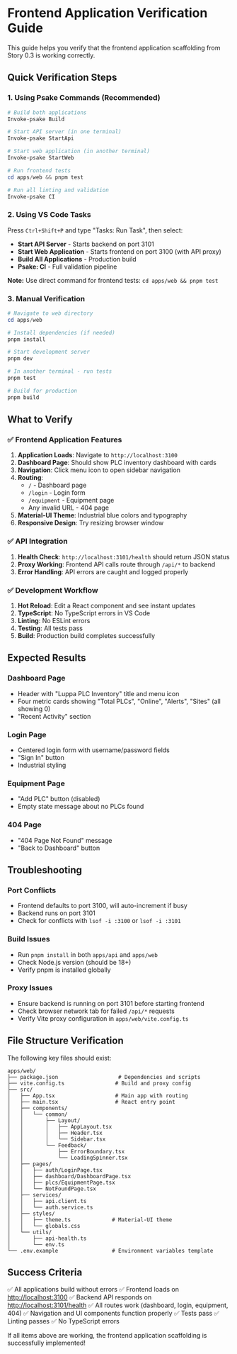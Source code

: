 # Frontend Application Verification Guide

This guide helps you verify that the frontend application scaffolding from
Story 0.3 is working correctly.

## Quick Verification Steps

### 1. Using Psake Commands (Recommended)

```powershell
# Build both applications
Invoke-psake Build

# Start API server (in one terminal)
Invoke-psake StartApi

# Start web application (in another terminal)
Invoke-psake StartWeb

# Run frontend tests
cd apps/web && pnpm test

# Run all linting and validation
Invoke-psake CI
```

### 2. Using VS Code Tasks

Press `Ctrl+Shift+P` and type "Tasks: Run Task", then select:

- **Start API Server** - Starts backend on port 3101
- **Start Web Application** - Starts frontend on port 3100 (with API proxy)
- **Build All Applications** - Production build
- **Psake: CI** - Full validation pipeline

**Note:** Use direct command for frontend tests: `cd apps/web && pnpm test`

### 3. Manual Verification

```powershell
# Navigate to web directory
cd apps/web

# Install dependencies (if needed)
pnpm install

# Start development server
pnpm dev

# In another terminal - run tests
pnpm test

# Build for production
pnpm build
```

## What to Verify

### ✅ Frontend Application Features

1. **Application Loads**: Navigate to `http://localhost:3100`
2. **Dashboard Page**: Should show PLC inventory dashboard with cards
3. **Navigation**: Click menu icon to open sidebar navigation
4. **Routing**:
   - `/` - Dashboard page
   - `/login` - Login form
   - `/equipment` - Equipment page
   - Any invalid URL - 404 page
5. **Material-UI Theme**: Industrial blue colors and typography
6. **Responsive Design**: Try resizing browser window

### ✅ API Integration

1. **Health Check**: `http://localhost:3101/health` should return JSON status
2. **Proxy Working**: Frontend API calls route through `/api/*` to backend
3. **Error Handling**: API errors are caught and logged properly

### ✅ Development Workflow

1. **Hot Reload**: Edit a React component and see instant updates
2. **TypeScript**: No TypeScript errors in VS Code
3. **Linting**: No ESLint errors
4. **Testing**: All tests pass
5. **Build**: Production build completes successfully

## Expected Results

### Dashboard Page

- Header with "Luppa PLC Inventory" title and menu icon
- Four metric cards showing "Total PLCs", "Online", "Alerts", "Sites"
  (all showing 0)
- "Recent Activity" section

### Login Page

- Centered login form with username/password fields
- "Sign In" button
- Industrial styling

### Equipment Page

- "Add PLC" button (disabled)
- Empty state message about no PLCs found

### 404 Page

- "404 Page Not Found" message
- "Back to Dashboard" button

## Troubleshooting

### Port Conflicts

- Frontend defaults to port 3100, will auto-increment if busy
- Backend runs on port 3101
- Check for conflicts with `lsof -i :3100` or `lsof -i :3101`

### Build Issues

- Run `pnpm install` in both `apps/api` and `apps/web`
- Check Node.js version (should be 18+)
- Verify pnpm is installed globally

### Proxy Issues

- Ensure backend is running on port 3101 before starting frontend
- Check browser network tab for failed `/api/*` requests
- Verify Vite proxy configuration in `apps/web/vite.config.ts`

## File Structure Verification

The following key files should exist:

```text
apps/web/
├── package.json                   # Dependencies and scripts
├── vite.config.ts                # Build and proxy config
├── src/
│   ├── App.tsx                   # Main app with routing
│   ├── main.tsx                  # React entry point
│   ├── components/
│   │   └── common/
│   │       ├── Layout/
│   │       │   ├── AppLayout.tsx
│   │       │   ├── Header.tsx
│   │       │   └── Sidebar.tsx
│   │       └── Feedback/
│   │           ├── ErrorBoundary.tsx
│   │           └── LoadingSpinner.tsx
│   ├── pages/
│   │   ├── auth/LoginPage.tsx
│   │   ├── dashboard/DashboardPage.tsx
│   │   ├── plcs/EquipmentPage.tsx
│   │   └── NotFoundPage.tsx
│   ├── services/
│   │   ├── api.client.ts
│   │   └── auth.service.ts
│   ├── styles/
│   │   ├── theme.ts             # Material-UI theme
│   │   └── globals.css
│   └── utils/
│       ├── api-health.ts
│       └── env.ts
└── .env.example                 # Environment variables template
```

## Success Criteria

✅ All applications build without errors
✅ Frontend loads on <http://localhost:3100>
✅ Backend API responds on <http://localhost:3101/health>
✅ All routes work (dashboard, login, equipment, 404)
✅ Navigation and UI components function properly
✅ Tests pass
✅ Linting passes
✅ No TypeScript errors

If all items above are working, the frontend application scaffolding is
successfully implemented!
